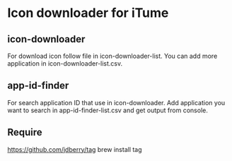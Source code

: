 # Icon downloader for iTume

## icon-downloader

For download icon follow file in icon-downloader-list. You can add more application in icon-downloader-list.csv.

## app-id-finder

For search application ID that use in icon-downloader. Add application you want to search in app-id-finder-list.csv and get output from console.

## Require

https://github.com/jdberry/tag
brew install tag
